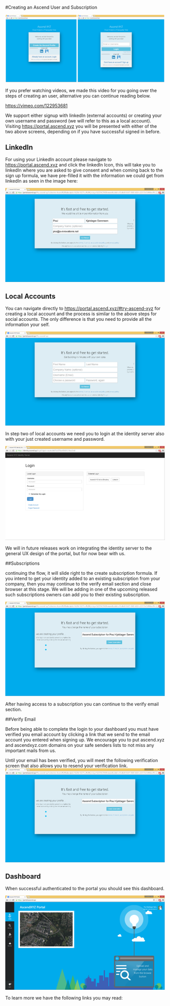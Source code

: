 #Creating an Ascend User and Subscription

![LoginScreens](../images/login_screens.png)


If you prefer watching videos, we made this video for you going over the steps of creating an user, alternative you can continue reading below.

https://vimeo.com/122953681

We support either signup with linkedIn (external accounts) or creating your own username and password (we will refer to this as a local account). Visiting https://portal.ascend.xyz you will be presented with either of the two above screens, depending on if you have successful signed in before. 

## LinkedIn
For using your LinkedIn account please navigate to https://portal.ascend.xyz and click the linkedIn Icon, this will take you to linkedIn where you are asked to give consent and when coming back to the sign up formula, we have pre-filled it with the information we could get from linkedIn as seen in the image here:

![LinkedInStep1](../images/signup_linkedin_step1.png)

## Local Accounts

You can navigate directly to https://portal.ascend.xyz/#try-ascend-xyz for creating a local account and the process is similar to the above steps for social accounts. The only difference is that you need to provide all the information your self.

![CreateAccount](../images/create_local_account.png)

In step two of local accounts we need you to login at the identity server also with your just created username and password.

![Idsrv](../images/idsrv.png)

We will in future releases work on integrating the identity server to the general UX design of the portal, but for now bear with us. 


##Subscriptions

continuing the flow, it will slide right to the create subscription formula. If you intend to get your identity added to an existing subscription from your company, then you may continue to the verify email section and close browser at this stage. We will be adding in one of the upcoming released such subscriptions owners can add you to their existing subscription.

![LinkedInStep2](../images/signup_linkedin_step2.png)

After having access to a subscription you can continue to the verify email section.


##Verify Email

Before being able to complete the login to your dashboard you must have verified you email account by clicking a link that we send to the email account you entered when signing up. We encourage you to put ascend.xyz and ascendxyz.com domains on your safe senders lists to not miss any important mails from us.

Until your email has been verified, you will meet the following verification screen that also allows you to resend your verification link.
![VerifyEmail](../images/signup_linkedin_step2.png)


## Dashboard
When successful authenticated to the portal you should see this dashboard.

![VerifyEmail](../images/dashboard.png)

To learn more we have the following links you may read:

